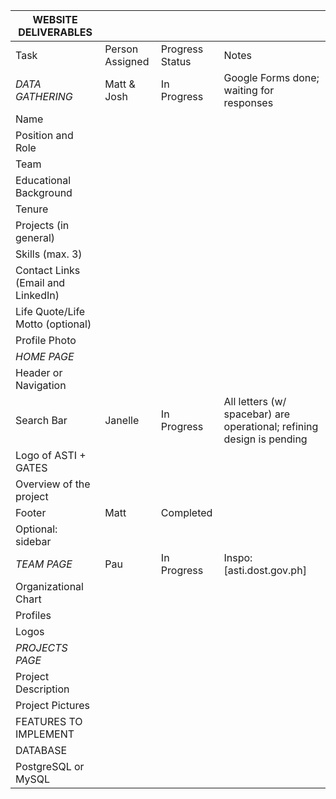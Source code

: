| WEBSITE DELIVERABLES               |                 |                 |                                                                       |
| ---------------------------------- | --------------- | --------------- | --------------------------------------------------------------------- |
| Task                               | Person Assigned | Progress Status | Notes                                                                 |
| _DATA GATHERING_                   | Matt & Josh     | In Progress     | Google Forms done; waiting for responses                              |
| Name                               |                 |                 |                                                                       |
| Position and Role                  |                 |                 |                                                                       |
| Team                               |                 |                 |                                                                       |
| Educational Background             |                 |                 |                                                                       |
| Tenure                             |                 |                 |                                                                       |
| Projects (in general)              |                 |                 |                                                                       |
| Skills (max. 3)                    |                 |                 |                                                                       |
| Contact Links (Email and LinkedIn) |                 |                 |                                                                       |
| Life Quote/Life Motto (optional)   |                 |                 |                                                                       |
| Profile Photo                      |                 |                 |                                                                       |
| _HOME PAGE_                        |                 |                 |                                                                       |
| Header or Navigation               |                 |                 |                                                                       |
| Search Bar                         | Janelle         | In Progress     | All letters (w/ spacebar) are operational; refining design is pending |
| Logo of ASTI + GATES               |                 |                 |                                                                       |
| Overview of the project            |                 |                 |                                                                       |
| Footer                             | Matt            | Completed       |                                                                       |
| Optional: sidebar                  |                 |                 |                                                                       |
| _TEAM PAGE_                        | Pau             | In Progress     | Inspo: [asti.dost.gov.ph]                                             |
| Organizational Chart               |                 |                 |                                                                       |
| Profiles                           |                 |                 |                                                                       |
| Logos                              |                 |                 |                                                                       |
| _PROJECTS PAGE_                    |                 |                 |                                                                       |
| Project Description                |                 |                 |                                                                       |
| Project Pictures                   |                 |                 |                                                                       |
| FEATURES TO IMPLEMENT              |                 |                 |                                                                       |
| DATABASE                           |                 |                 |                                                                       |
| PostgreSQL or MySQL                |                 |                 |                                                                       |
